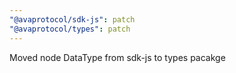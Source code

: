 ```yaml
---
"@avaprotocol/sdk-js": patch
"@avaprotocol/types": patch
---
```


Moved node DataType from sdk-js to types pacakge
